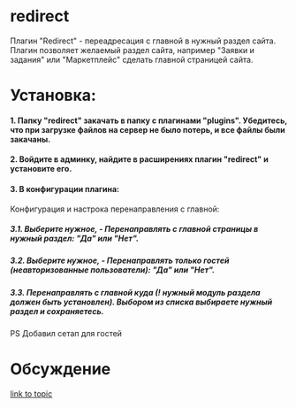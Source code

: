 # redirect
Плагин "Redirect" - переадресация с главной в нужный раздел сайта.
Плагин позволяет желаемый раздел сайта, например "Заявки и задания" или "Маркетплейс" сделать главной страницей сайта.

# Установка:

#### 1. Папку "redirect" закачать в папку с плагинами "plugins". Убедитесь, что при загрузке файлов на сервер не было потерь, и все файлы были закачаны.

#### 2. Войдите в админку, найдите в расширениях плагин "redirect" и установите его.

#### 3. В конфигурации плагина:
Конфигурация и настрока перенаправления с главной:

##### 3.1. Выберите нужное, - Перенаправлять с главной страницы в нужный раздел: "Да" или "Нет".
##### 3.2. Выберите нужное, - Перенаправлять только гостей (неавторизованные пользователи): "Да" или "Нет".
##### 3.3. Перенаправлять с главной куда (! нужный модуль раздела должен быть установлен). Выбором из списка выбираете нужный раздел и сохраняетесь.


PS Добавил сетап для гостей

# Обсуждение
[link to topic](https://abuyfile.com/ru/forums/cotonti/custom/plugs/topic66)
